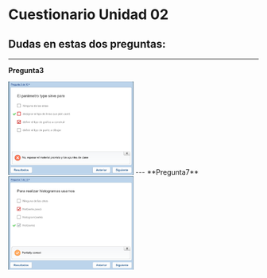 # Cuestionario Unidad 02

## Dudas en estas dos preguntas:
---
**Pregunta3**

<img src="cuestionarioU4_p3.png" width="50%" />
---
**Pregunta7**

<img src="cuestionarioU4_p7.png" width="50%" />

